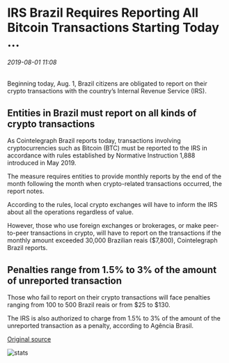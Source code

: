# IRS Brazil Requires Reporting All Bitcoin Transactions Starting Today ...

###### 2019-08-01 11:08

Beginning today, Aug. 1, Brazil citizens are obligated to report on their crypto transactions with the country’s Internal Revenue Service (IRS).

## Entities in Brazil must report on all kinds of crypto transactions

As Cointelegraph Brazil reports today, transactions involving cryptocurrencies such as Bitcoin (BTC) must be reported to the IRS in accordance with rules established by Normative Instruction 1,888 introduced in May 2019.

The measure requires entities to provide monthly reports by the end of the month following the month when crypto-related transactions occurred, the report notes.

According to the rules, local crypto exchanges will have to inform the IRS about all the operations regardless of value.

However, those who use foreign exchanges or brokerages, or make peer-to-peer transactions in crypto, will have to report on the transactions if the monthly amount exceeded 30,000 Brazilian reais ($7,800), Cointelegraph Brazil reports.

## Penalties range from 1.5% to 3% of the amount of unreported transaction

Those who fail to report on their crypto transactions will face penalties ranging from 100 to 500 Brazil reais or from $25 to $130.

The IRS is also authorized to charge from 1.5% to 3% of the amount of the unreported transaction as a penalty, according to Agência Brasil.

[Original source](https://cointelegraph.com/news/irs-brazil-requires-reporting-all-bitcoin-transactions-starting-today)

![stats](https://c.statcounter.com/11760860/0/a89fa40b/1/ "stats")